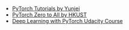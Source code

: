 * [PyTorch Tutorials by Yunjei](https://github.com/yunjey/pytorch-tutorial)
* [PyTorch Zero to All by HKUST](https://github.com/hunkim/PyTorchZeroToAll)
* [Deep Learning with PyTorch Udacity Course](https://classroom.udacity.com/courses/ud188/lessons/c5706f76-0e30-4b48-b74e-c19fafc33a75/concepts/8b8cc2c9-ff20-4f6a-adac-71a9b47100b5)  
